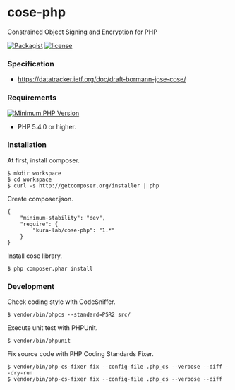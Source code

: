 # cose-php
Constrained Object Signing and Encryption for PHP

[![Packagist](https://img.shields.io/packagist/v/kura-lab/cose-php.svg)](https://packagist.org/packages/kura-lab/cose-php)
[![license](https://img.shields.io/github/license/mashape/apistatus.svg)](https://github.com/kura-lab/cose-php/blob/master/LICENSE)

### Specification

* https://datatracker.ietf.org/doc/draft-bormann-jose-cose/

### Requirements

[![Minimum PHP Version](https://img.shields.io/badge/php-%3E%3D%205.4.0-8892BF.svg?style=flat-square)](https://php.net/)
* PHP 5.4.0 or higher.

### Installation

At first, install composer.

```
$ mkdir workspace
$ cd workspace
$ curl -s http://getcomposer.org/installer | php
```

Create composer.json.

```
{
    "minimum-stability": "dev",
    "require": {
        "kura-lab/cose-php": "1.*"
    }
}
```

Install cose library.

```
$ php composer.phar install
```

### Development

Check coding style with CodeSniffer.

```
$ vendor/bin/phpcs --standard=PSR2 src/
```

Execute unit test with PHPUnit.

```
$ vendor/bin/phpunit
```

Fix source code with PHP Coding Standards Fixer.

```
$ vendor/bin/php-cs-fixer fix --config-file .php_cs --verbose --diff --dry-run
$ vendor/bin/php-cs-fixer fix --config-file .php_cs --verbose --diff
```
